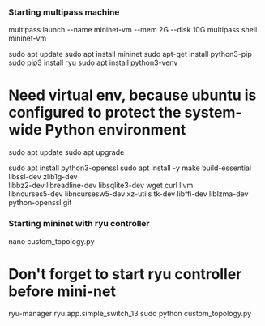 ### Starting multipass machine
multipass launch --name mininet-vm --mem 2G --disk 10G
multipass shell mininet-vm

sudo apt update
sudo apt install mininet
sudo apt-get install python3-pip
sudo pip3 install ryu
sudo apt install python3-venv

# Need virtual env, because ubuntu is configured to protect the system-wide Python environment
sudo apt update
sudo apt upgrade

sudo apt install python3-openssl
sudo apt install -y make build-essential libssl-dev zlib1g-dev \
libbz2-dev libreadline-dev libsqlite3-dev wget curl llvm \
libncurses5-dev libncursesw5-dev xz-utils tk-dev libffi-dev liblzma-dev python-openssl git


### Starting mininet with ryu controller
nano custom_topology.py


# Don't forget to start ryu controller before mini-net
ryu-manager ryu.app.simple_switch_13
sudo python custom_topology.py
